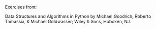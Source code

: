 Exercises from:

Data Structures and Algorithms in Python by Michael Goodrich, Roberto Tamassia, & Michael Goldwasser; Wiley & Sons, Hoboken, NJ.
